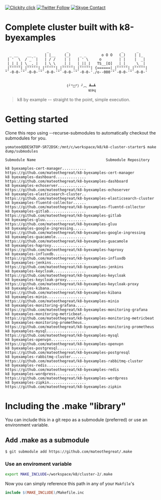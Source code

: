 <!--
#                                 __                 __
#    __  ______  ____ ___  ____ _/ /____  ____  ____/ /
#   / / / / __ \/ __ `__ \/ __ `/ __/ _ \/ __ \/ __  /
#  / /_/ / /_/ / / / / / / /_/ / /_/  __/ /_/ / /_/ /
#  \__, /\____/_/ /_/ /_/\__,_/\__/\___/\____/\__,_/
# /____                     matthewdavis.io, holla!
#
#-->

[![Clickity click](https://img.shields.io/badge/k8s%20by%20example%20yo-limit%20time-ff69b4.svg?style=flat-square)](https://k8.matthewdavis.io)
[![Twitter Follow](https://img.shields.io/twitter/follow/yomateod.svg?label=Follow&style=flat-square)](https://twitter.com/yomateod) [![Skype Contact](https://img.shields.io/badge/skype%20id-appsoa-blue.svg?style=flat-square)](skype:appsoa?chat)

# Complete cluster built with k8-byexamples

```
                   _        _                        _      _     
  _ __    __ _    | |__    (_)    _ _       o O O   (_)    | |_   
 | '  \  / _` |   | / /    | |   | ' \     o        | |    |  _|  
 |_|_|_| \__,_|   |_\_\   _|_|_  |_||_|   TS__[O]  _|_|_   _\__|  
_|"""""|_|"""""|_|"""""|_|"""""|_|"""""| {======|_|"""""|_|"""""| 
"`-0-0-'"`-0-0-'"`-0-0-'"`-0-0-'"`-0-0-'./o--000'"`-0-0-'"`-0-0-' 


                            (╯°□°）╯︵ ┻━┻
                                      ɯןǝɥ
```
> k8 by example -- straight to the point, simple execution.

# Getting started
Clone this repo using --recurse-submodules to automatically checkout the submodules for you.

```
yomateod@DESKTOP-SR72DSK:/mnt/c/workspace/k8/k8-cluster-starter$ make dump/submodules

Submodule Name                                Submodule Repository

k8 byexamples-cert-manager........... https://github.com/mateothegreat/k8-byexamples-cert-manager
k8 byexamples-dashboard.............. https://github.com/mateothegreat/k8-byexamples-dashboard
k8 byexamples-echoserver............. https://github.com/mateothegreat/k8-byexamples-echoserver
k8 byexamples-elasticsearch-cluster.. https://github.com/mateothegreat/k8-byexamples-elasticsearch-cluster
k8 byexamples-fluentd-collector...... https://github.com/mateothegreat/k8-byexamples-fluentd-collector
k8 byexamples-gitlab................. https://github.com/mateothegreat/k8-byexamples-gitlab
k8 byexamples-gluu................... https://github.com/mateothegreat/k8-byexamples-gluu
k8 byexamples-google-ingressing...... https://github.com/mateothegreat/k8-byexamples-google-ingressing
k8 byexamples-guacamole.............. https://github.com/mateothegreat/k8-byexamples-guacamole
k8 byexamples-haproxy................ https://github.com/mateothegreat/k8-byexamples-haproxy
k8 byexamples-influxdb............... https://github.com/mateothegreat/k8-byexamples-influxdb
k8 byexamples-jenkins................ https://github.com/mateothegreat/k8-byexamples-jenkins
k8 byexamples-keycloak............... https://github.com/mateothegreat/k8-byexamples-keycloak
k8 byexamples-keycloak-proxy......... https://github.com/mateothegreat/k8-byexamples-keycloak-proxy
k8 byexamples-kibana................. https://github.com/mateothegreat/k8-byexamples-kibana
k8 byexamples-minio.................. https://github.com/mateothegreat/k8-byexamples-minio
k8 byexamples-monitoring-grafana..... https://github.com/mateothegreat/k8-byexamples-monitoring-grafana
k8 byexamples-monitoring-metricbeat.. https://github.com/mateothegreat/k8-byexamples-monitoring-metricbeat
k8 byexamples-monitoring-prometheus.. https://github.com/mateothegreat/k8-byexamples-monitoring-prometheus
k8 byexamples-mysql.................. https://github.com/mateothegreat/k8-byexamples-mysql
k8 byexamples-openvpn................ https://github.com/mateothegreat/k8-byexamples-openvpn
k8 byexamples-postgresql............. https://github.com/mateothegreat/k8-byexamples-postgresql
k8 byexamples-rabbitmq-cluster....... https://github.com/mateothegreat/k8-byexamples-rabbitmq-cluster
k8 byexamples-redis.................. https://github.com/mateothegreat/k8-byexamples-redis
k8 byexamples-wordpress.............. https://github.com/mateothegreat/k8-byexamples-wordpress
k8 byexamples-zipkin................. https://github.com/mateothegreat/k8-byexamples-zipkin
```

# Including the .make "library"

You can include this in a git repo as a submodule (preferred) or use an environment variable.

## Add .make as a submodule

```sh
$ git submodule add https://github.com/mateothegreat/.make
```

### Use an enviroment variable

```sh
export MAKE_INCLUDE=/workspace/k8/cluster-2/.make
```

Now you can simply reference this path in any of your `Makfile`'s

```Makefile
include $(MAKE_INCLUDE)/Makefile.inc
```
